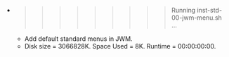* >>>>>>>>> Running inst-std-00-jwm-menu.sh ...
  * Add default standard menus in JWM.
  * Disk size = 3066828K. Space Used = 8K. Runtime = 00:00:00:00.
